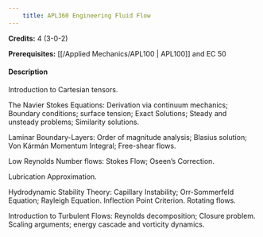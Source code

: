 ```yaml
---
    title: APL360 Engineering Fluid Flow
---
```

**Credits:** 4 (3-0-2)



**Prerequisites:** [[/Applied Mechanics/APL100 | APL100]] and EC 50

#### Description 
Introduction to Cartesian tensors.

The Navier Stokes Equations: Derivation via continuum mechanics; Boundary conditions; surface tension; Exact Solutions; Steady and unsteady problems; Similarity solutions.

Laminar Boundary-Layers: Order of magnitude analysis; Blasius solution; Von Kármán Momentum Integral; Free-shear flows.

Low Reynolds Number flows: Stokes Flow; Oseen’s Correction.

Lubrication Approximation.

Hydrodynamic Stability Theory: Capillary Instability; Orr-Sommerfeld Equation; Rayleigh Equation. Inflection Point Criterion. Rotating flows.

Introduction to Turbulent Flows: Reynolds decomposition; Closure problem. Scaling arguments; energy cascade and vorticity dynamics.